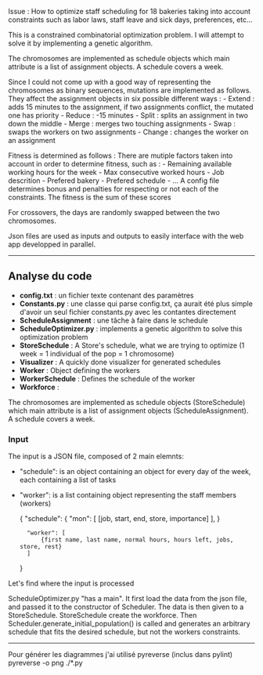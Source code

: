 Issue : How to optimize staff scheduling for 18 bakeries taking into account constraints such as labor laws, staff leave and sick days, preferences, etc...

This is a constrained combinatorial optimization problem.
I will attempt to solve it by implementing a genetic algorithm.

The chromosomes are implemented as schedule objects which main attribute is a list of assignment objects. A schedule covers a week.

Since I could not come up with a good way of representing the chromosomes as binary sequences, mutations are implemented as follows. They affect the assignment objects in six possible different ways :
    - Extend : adds 15 minutes to the assignment, if two assignments conflict, the mutated one has priority
    - Reduce : -15 minutes
    - Split : splits an assignment in two down the middle
    - Merge : merges two touching assignments
    - Swap : swaps the workers on two assignments
    - Change : changes the worker on an assignment


Fitness is determined as follows :
There are mutiple factors taken into account in order to determine fitness, such as :
    - Remaining available working hours for the week
    - Max consecutive worked hours
    - Job descrition
    - Prefered bakery
    - Prefered schedule 
    - ...
A config file determines bonus and penalties for respecting or not each of the constraints. The fitness is the sum of these scores

For crossovers, the days are randomly swapped between the two chromosomes.

Json files are used as inputs and outputs to easily interface with the web app developped in parallel.

--------------

## Analyse du code

* **config.txt** : un fichier texte contenant des paramètres
* **Constants.py** : une classe qui parse config.txt, ça aurait été plus simple d'avoir un seul fichier constants.py avec les contantes directement
* **ScheduleAssignment** : une tâche à faire dans le schedule
* **ScheduleOptimizer.py** : implements a genetic algorithm to solve this optimization problem
* **StoreSchedule** : A Store's schedule, what we are trying to optimize (1 week = 1 individual of the pop = 1 chromosome)
* **Visualizer** : A quickly done visualizer for generated schedules
* **Worker** : Object defining the workers
* **WorkerSchedule** : Defines the schedule of the worker
* **Workforce** :


The chromosomes are implemented as schedule objects (StoreSchedule) which main attribute is a list of assignment objects (ScheduleAssignment). A schedule covers a week.

### Input

The input is a JSON file, composed of 2 main elemnts:

* "schedule": is an object containing an object for every day of the week, each containing a list of tasks
* "worker": is a list containing object representing the staff members (workers)


    {
        "schedule": {
            "mon": [
                [job, start, end, store, importance]
            ],
        }

        "worker": [
            {first name, last name, normal hours, hours left, jobs, store, rest}
        ]
    }


Let's find where the input is processed

ScheduleOptimizer.py "has a main". It first load the data from the json file, and
passed it to the constructor of Scheduler. The data is then given to a StoreSchedule.
StoreSchedule create the workforce. Then Scheduler.generate_initial_population()
is called and generates an arbitrary schedule that fits the desired schedule, but
not the workers constraints.

---------------
Pour générer les diagrammes j'ai utilisé pyreverse (inclus dans pylint)
pyreverse -o png ./*.py